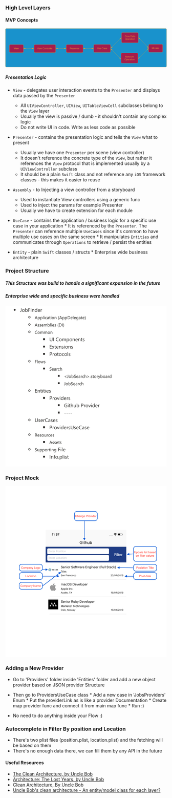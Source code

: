 ### High Level Layers

#### MVP Concepts

![alt text](Documentation/MVP-circuit-scheme.png "Scheme")

##### Presentation Logic
* `View` - delegates user interaction events to the `Presenter` and displays data passed by the `Presenter`
	* All `UIViewController`, `UIView`, `UITableViewCell` subclasses belong to the `View` layer
	* Usually the view is passive / dumb - it shouldn't contain any complex logic
	* Do not write UI in code. Write as less code as possible
* `Presenter` - contains the presentation logic and tells the `View` what to present
	* Usually we have one `Presenter` per scene (view controller)
	* It doesn't reference the concrete type of the `View`, but rather it references the `View` protocol that is implemented usually by a `UIViewController` subclass
	* It should be a plain `Swift` class and not reference any `iOS` framework classes - this makes it easier to reuse
* `Assembly` - to Injecting a view controller from a storyboard
	* Used to instantiate View controllers using a generic func
	* Used to inject the params for example Presenter
	* Usually we have to create extension for each module 

* `UseCase` - contains the application / business logic for a specific use case in your application
        * It is referenced by the `Presenter`. The `Presenter` can reference multiple `UseCases` since it's common to have multiple use cases on the same screen
        * It manipulates `Entities` and communicates through `Operations` to retrieve / persist the entities

* `Entity` - plain `Swift` classes / structs
        * Enterprise wide business architecture



###  Project Structure
##### This Structure was build to handle a significant expansion in the future
##### Enterprise wide and specific business were handled

![alt text](Documentation/ProjectStructure.png "Scheme")



###  Project Mock

![alt text](Documentation/JopProviderMock.png "Scheme")


###  Adding a New Provider

*  Go to 'Providers' folder inside 'Entities' folder and add a new object provider based on  JSON  provider Structure
* Then go to ProvidersUseCase class 
         * Add a new case in 'JobsProviders' Enum
         * Put the providerLink as is like a provider Documentation
         * Create map provider func and connect it from main map func
         * Run :)

* No need to do anything inside your Flow :)

### Autocomplete in Filter By position and Location

* There's two plist files (position.plist, location.plist) and the fetching will be based on them
* There's no enough data there, we can fill them by any API in the future

#### Useful Resources
* [The Clean Architecture, by Uncle Bob](https://8thlight.com/blog/uncle-bob/2012/08/13/the-clean-architecture.html)
* [Architecture: The Lost Years, by Uncle Bob](https://www.youtube.com/watch?v=HhNIttd87xs)
* [Clean Architecture, By Uncle Bob](https://8thlight.com/blog/uncle-bob/2011/11/22/Clean-Architecture.html)
* [Uncle Bob's clean architecture - An entity/model class for each layer?](http://softwareengineering.stackexchange.com/questions/303478/uncle-bobs-clean-architecture-an-entity-model-class-for-each-layer)
